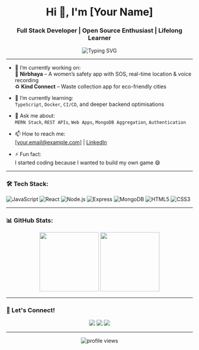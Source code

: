 <h1 align="center">Hi 👋, I'm [Your Name]</h1>
<h3 align="center">Full Stack Developer | Open Source Enthusiast | Lifelong Learner</h3>

<p align="center">
  <img src="https://readme-typing-svg.herokuapp.com?font=Fira+Code&weight=500&size=22&pause=1000&color=00F7FF&center=true&vCenter=true&width=435&lines=Passionate+about+tech+%F0%9F%92%BB;MERN+Stack+Developer+%F0%9F%96%A5%EF%B8%8F;Always+learning+something+new+%F0%9F%93%9A" alt="Typing SVG" />
</p>

---

- 🔭 I’m currently working on:  
  🚨 **Nirbhaya** – A women’s safety app with SOS, real-time location & voice recording  
  ♻️ **Kind Connect** – Waste collection app for eco-friendly cities  

- 🌱 I’m currently learning:  
  `TypeScript`, `Docker`, `CI/CD`, and deeper backend optimisations

- 💬 Ask me about:  
  `MERN Stack`, `REST APIs`, `Web Apps`, `MongoDB Aggregation`, `Authentication`

- 📫 How to reach me:  
  [your.email@example.com] | [LinkedIn](https://linkedin.com/in/your-profile)

- ⚡ Fun fact:  
  I started coding because I wanted to build my own game 😄

---

### 🛠️ Tech Stack:
![JavaScript](https://img.shields.io/badge/-JavaScript-black?style=flat-square&logo=javascript)
![React](https://img.shields.io/badge/-React-black?style=flat-square&logo=react)
![Node.js](https://img.shields.io/badge/-Node.js-black?style=flat-square&logo=node.js)
![Express](https://img.shields.io/badge/-Express-black?style=flat-square&logo=express)
![MongoDB](https://img.shields.io/badge/-MongoDB-black?style=flat-square&logo=mongodb)
![HTML5](https://img.shields.io/badge/-HTML5-black?style=flat-square&logo=html5)
![CSS3](https://img.shields.io/badge/-CSS3-black?style=flat-square&logo=css3)

---

### 📊 GitHub Stats:
<div align="center">
  <img height="160px" src="https://github-readme-stats.vercel.app/api?username=[your-username]&show_icons=true&theme=tokyonight&hide_border=true" />
  <img height="160px" src="https://github-readme-stats.vercel.app/api/top-langs/?username=[your-username]&layout=compact&theme=tokyonight&hide_border=true" />
</div>

---

### 🔗 Let's Connect!
<p align="center">
  <a href="https://linkedin.com/in/[your-linkedin]" target="_blank"><img src="https://img.shields.io/badge/-LinkedIn-0077B5?style=for-the-badge&logo=linkedin&logoColor=white"/></a>
  <a href="mailto:[your.email@example.com]"><img src="https://img.shields.io/badge/-Email-D14836?style=for-the-badge&logo=gmail&logoColor=white"/></a>
  <a href="https://your-portfolio.vercel.app"><img src="https://img.shields.io/badge/-Portfolio-000000?style=for-the-badge&logo=vercel&logoColor=white"/></a>
</p>

---

<p align="center">
  <img src="https://komarev.com/ghpvc/?username=[your-username]&label=Profile+views&color=0e75b6&style=flat" alt="profile views" />
</p>
